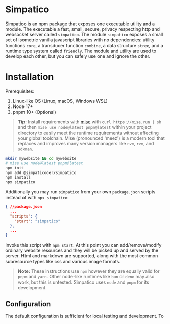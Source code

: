 # Simpatico
Simpatico is an npm package that exposes one executable utility and a module. The executable a fast, small, secure, privacy respecting http and websocket server called `simpatico`. The module `simpatico` exposes a small set of isometric vanilla javascript libraries with no dependencies: utility functions `core`, a transducer function `combine`, a data structure `stree`, and a runtime type system called `friendly`. The module and utility are used to develop each other, but you can safely use one and ignore the other.

# Installation
Prerequisites:
1. Linux-like OS (Linux, macOS, Windows WSL)
2. Node 17+
3. pnpm 10+ (Optional)

> **Tip:** Install requirements with [mise](https://mise.jdx.dev/) with `curl https://mise.run | sh` and then `mise use node@latest pnpm@latest` within your project directory to easily meet the runtime requirements without affecting your global toolchain. Mise (pronounced 'meez') is a modern tool that replaces and improves many version managers like `nvm`, `rvm`, and `sdkman`.

```bash
mkdir mywebsite && cd mywebsite
# mise use node@latest pnpm@latest
npm init
npm add @simpaticoder/simpatico
npm install
npx simpatico
```
Additionally you may run `simpatico` from your own `package.json` scripts instead of with `npx simpatico`:
```json
{ //package.json
  ...
  "scripts": {
    "start": "simpatico"
  },
  ...
}
```
Invoke this script with `npm start`. At this point you can add/remove/modify ordinary website resources and they will be picked up and served by the server. Html and markdown are supported, along with the most common subresource types like css and various image formats.

> **Note:** These instructions use `npm` however they are equally valid for `pnpm` and `yarn`. Other node-like runtimes like `bun` or `deno` may also work, but this is untested. Simpatico uses `node` and `pnpm` for its development. 

## Configuration
The default configuration is sufficient for local testing and development. To 